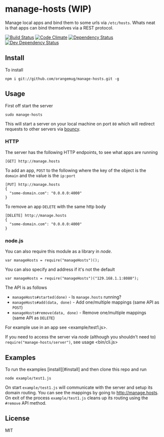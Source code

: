 # manage-hosts (WIP)
Manage local apps and bind them to some urls via `/etc/hosts`. Whats neat is that apps can bind themselves via a REST protocol.

[![Build Status](https://travis-ci.org/orangemug/manage-hosts.svg?branch=master)](https://travis-ci.org/orangemug/manage-hosts)
[![Code Climate](https://codeclimate.com/github/orangemug/manage-hosts/badges/gpa.svg)](https://codeclimate.com/github/orangemug/manage-hosts) 
[![Dependency Status](https://david-dm.org/orangemug/manage-hosts.svg)](https://david-dm.org/orangemug/manage-hosts)
[![Dev Dependency Status](https://david-dm.org/orangemug/manage-hosts/dev-status.svg)](https://david-dm.org/orangemug/manage-hosts#info=devDependencies)


## Install
To install

    npm i git://github.com/orangemug/manage-hosts.git -g


## Usage
First off start the server

    sudo manage-hosts

This will start a server on your local machine on port `80` which will redirect requests to other servers via [bouncy](https://github.com/substack/bouncy).

### HTTP
The server has the following HTTP endpoints, to see what apps are running

    [GET] http://manage.hosts

To add an app, `POST` to the following where the key of the object is the `domain` and the value is the `ip:port`

    [PUT] http://manage.hosts
    {
      "some-domain.com": "0.0.0.0:4000"
    }

To remove an app `DELETE` with the same http body

    [DELETE] http://manage.hosts
    {
      "some-domain.com": "0.0.0.0:4000"
    }

### node.js
You can also require this module as a library in _node_.

    var manageHosts = require("manageHosts")();

You can also specify and address if it's not the default

    var manageHosts = require("manageHosts")("129.168.1.1:8080");

The API is as follows

 * `manageHosts#started(done)` - Is `manage.hosts` running?
 * `manageHosts#add(data, done)` - Add one/multiple mappings (same API as `POST`)
 * `manageHosts#remove(data, done)` - Remove one/multiple mappings (same API as `DELETE`)

For example use in an app see <example/test1.js>.

If you need to access the server via _node_ (although you shouldn't need to) `require("manage-hosts/server")`, see usage <bin/cli.js>


## Examples
To run the examples [install][#install] and then clone this repo and run

    node example/test1.js

On start `example/test1.js` will communicate with the server and setup its domain routing. You can see the mappings by going to <http://manage.hosts>. On exit of the process `example/test1.js` cleans up its routing using the `#remove` API method.


## License
MIT
